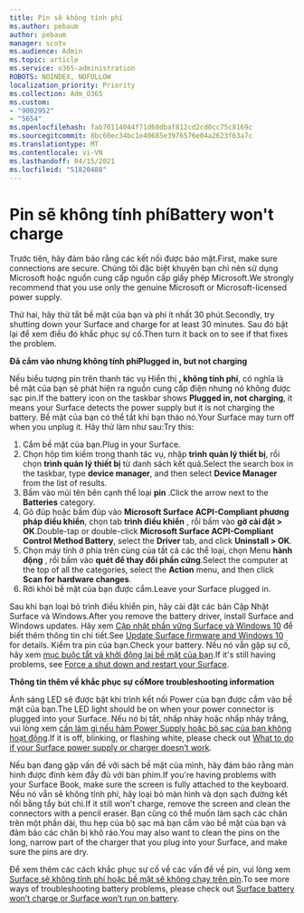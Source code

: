 ```yaml
---
title: Pin sẽ không tính phí
ms.author: pebaum
author: pebaum
manager: scotv
ms.audience: Admin
ms.topic: article
ms.service: o365-administration
ROBOTS: NOINDEX, NOFOLLOW
localization_priority: Priority
ms.collection: Adm_O365
ms.custom:
- "9002952"
- "5654"
ms.openlocfilehash: fab76114044f71d60dbaf812cd2cd0cc75c8169c
ms.sourcegitcommit: 8bc60ec34bc1e40685e3976576e04a2623f63a7c
ms.translationtype: MT
ms.contentlocale: vi-VN
ms.lasthandoff: 04/15/2021
ms.locfileid: "51820488"
---
```

# <a name="battery-wont-charge"></a><span data-ttu-id="7d39b-102">Pin sẽ không tính phí</span><span class="sxs-lookup"><span data-stu-id="7d39b-102">Battery won't charge</span></span>

<span data-ttu-id="7d39b-103">Trước tiên, hãy đảm bảo rằng các kết nối được bảo mật.</span><span class="sxs-lookup"><span data-stu-id="7d39b-103">First, make sure connections are secure.</span></span> <span data-ttu-id="7d39b-104">Chúng tôi đặc biệt khuyên bạn chỉ nên sử dụng Microsoft hoặc nguồn cung cấp nguồn cấp giấy phép Microsoft.</span><span class="sxs-lookup"><span data-stu-id="7d39b-104">We strongly recommend that you use only the genuine Microsoft or Microsoft-licensed power supply.</span></span>

<span data-ttu-id="7d39b-105">Thứ hai, hãy thử tắt bề mặt của bạn và phí ít nhất 30 phút.</span><span class="sxs-lookup"><span data-stu-id="7d39b-105">Secondly, try shutting down your Surface and charge for at least 30 minutes.</span></span> <span data-ttu-id="7d39b-106">Sau đó bật lại để xem điều đó khắc phục sự cố.</span><span class="sxs-lookup"><span data-stu-id="7d39b-106">Then turn it back on to see if that fixes the problem.</span></span>

<span data-ttu-id="7d39b-107">**Đã cắm vào nhưng không tính phí**</span><span class="sxs-lookup"><span data-stu-id="7d39b-107">**Plugged in, but not charging**</span></span>

<span data-ttu-id="7d39b-108">Nếu biểu tượng pin trên thanh tác vụ Hiển thị **, không tính phí**, có nghĩa là bề mặt của bạn sẽ phát hiện ra nguồn cung cấp điện nhưng nó không được sạc pin.</span><span class="sxs-lookup"><span data-stu-id="7d39b-108">If the battery icon on the taskbar shows **Plugged in, not charging**, it means your Surface detects the power supply but it is not charging the battery.</span></span> <span data-ttu-id="7d39b-109">Bề mặt của bạn có thể tắt khi bạn tháo nó.</span><span class="sxs-lookup"><span data-stu-id="7d39b-109">Your Surface may turn off when you unplug it.</span></span> <span data-ttu-id="7d39b-110">Hãy thử làm như sau:</span><span class="sxs-lookup"><span data-stu-id="7d39b-110">Try this:</span></span>

1. <span data-ttu-id="7d39b-111">Cắm bề mặt của bạn.</span><span class="sxs-lookup"><span data-stu-id="7d39b-111">Plug in your Surface.</span></span>
2. <span data-ttu-id="7d39b-112">Chọn hộp tìm kiếm trong thanh tác vụ, nhập **trình quản lý thiết bị**, rồi chọn **trình quản lý thiết bị** từ danh sách kết quả.</span><span class="sxs-lookup"><span data-stu-id="7d39b-112">Select the search box in the taskbar, type **device manager**, and then select **Device Manager** from the list of results.</span></span>
3. <span data-ttu-id="7d39b-113">Bấm vào mũi tên bên cạnh thể loại **pin** .</span><span class="sxs-lookup"><span data-stu-id="7d39b-113">Click the arrow next to the **Batteries** category.</span></span>
4. <span data-ttu-id="7d39b-114">Gõ đúp hoặc bấm đúp vào **Microsoft Surface ACPI-Compliant phương pháp điều khiển**, chọn tab **trình điều khiển** , rồi bấm vào **gỡ cài đặt > OK**.</span><span class="sxs-lookup"><span data-stu-id="7d39b-114">Double-tap or double-click **Microsoft Surface ACPI-Compliant Control Method Battery**, select the **Driver** tab, and click **Uninstall > OK**.</span></span>
5. <span data-ttu-id="7d39b-115">Chọn máy tính ở phía trên cùng của tất cả các thể loại, chọn Menu **hành động** , rồi bấm vào **quét để thay đổi phần cứng**.</span><span class="sxs-lookup"><span data-stu-id="7d39b-115">Select the computer at the top of all the categories, select the **Action** menu, and then click **Scan for hardware changes**.</span></span>
6. <span data-ttu-id="7d39b-116">Rời khỏi bề mặt của bạn được cắm.</span><span class="sxs-lookup"><span data-stu-id="7d39b-116">Leave your Surface plugged in.</span></span>

<span data-ttu-id="7d39b-117">Sau khi bạn loại bỏ trình điều khiển pin, hãy cài đặt các bản Cập Nhật Surface và Windows.</span><span class="sxs-lookup"><span data-stu-id="7d39b-117">After you remove the battery driver, install Surface and Windows updates.</span></span> <span data-ttu-id="7d39b-118">Hãy xem [Cập nhật phần vững Surface và Windows 10](https://support.microsoft.com/help/4023505) để biết thêm thông tin chi tiết.</span><span class="sxs-lookup"><span data-stu-id="7d39b-118">See [Update Surface firmware and Windows 10](https://support.microsoft.com/help/4023505) for details.</span></span> <span data-ttu-id="7d39b-119">Kiểm tra pin của bạn.</span><span class="sxs-lookup"><span data-stu-id="7d39b-119">Check your battery.</span></span> <span data-ttu-id="7d39b-120">Nếu nó vẫn gặp sự cố, hãy xem [mục buộc tắt và khởi động lại bề mặt của bạn](https://support.microsoft.com/help/4036280/surface-force-a-shut-down-and-restart-your-surface).</span><span class="sxs-lookup"><span data-stu-id="7d39b-120">If it's still having problems, see [Force a shut down and restart your Surface](https://support.microsoft.com/help/4036280/surface-force-a-shut-down-and-restart-your-surface).</span></span>

<span data-ttu-id="7d39b-121">**Thông tin thêm về khắc phục sự cố**</span><span class="sxs-lookup"><span data-stu-id="7d39b-121">**More troubleshooting information**</span></span>

<span data-ttu-id="7d39b-122">Ánh sáng LED sẽ được bật khi trình kết nối Power của bạn được cắm vào bề mặt của bạn.</span><span class="sxs-lookup"><span data-stu-id="7d39b-122">The LED light should be on when your power connector is plugged into your Surface.</span></span> <span data-ttu-id="7d39b-123">Nếu nó bị tắt, nhấp nháy hoặc nhấp nháy trắng, vui lòng xem [cần làm gì nếu hàm Power Supply hoặc bộ sạc của bạn không hoạt động](https://support.microsoft.com/help/4484763/surface-fix-issues-with-your-power-supply).</span><span class="sxs-lookup"><span data-stu-id="7d39b-123">If it is off, blinking, or flashing white, please check out [What to do if your Surface power supply or charger doesn’t work](https://support.microsoft.com/help/4484763/surface-fix-issues-with-your-power-supply).</span></span> 

<span data-ttu-id="7d39b-124">Nếu bạn đang gặp vấn đề với sách bề mặt của mình, hãy đảm bảo rằng màn hình được đính kèm đầy đủ với bàn phím.</span><span class="sxs-lookup"><span data-stu-id="7d39b-124">If you're having problems with your Surface Book, make sure the screen is fully attached to the keyboard.</span></span> <span data-ttu-id="7d39b-125">Nếu nó vẫn sẽ không tính phí, hãy loại bỏ màn hình và dọn sạch đường kết nối bằng tẩy bút chì.</span><span class="sxs-lookup"><span data-stu-id="7d39b-125">If it still won't charge, remove the screen and clean the connectors with a pencil eraser.</span></span> <span data-ttu-id="7d39b-126">Bạn cũng có thể muốn làm sạch các chân trên một phần dài, thu hẹp của bộ sạc mà bạn cắm vào bề mặt của bạn và đảm bảo các chân bị khô ráo.</span><span class="sxs-lookup"><span data-stu-id="7d39b-126">You may also want to clean the pins on the long, narrow part of the charger that you plug into your Surface, and make sure the pins are dry.</span></span>

<span data-ttu-id="7d39b-127">Để xem thêm các cách khắc phục sự cố về các vấn đề về pin, vui lòng xem [Surface sẽ không tính phí hoặc bề mặt sẽ không chạy trên pin](https://support.microsoft.com/help/4023536/surface-surface-battery-wont-charge).</span><span class="sxs-lookup"><span data-stu-id="7d39b-127">To see more ways of troubleshooting battery problems, please check out [Surface battery won’t charge or Surface won’t run on battery](https://support.microsoft.com/help/4023536/surface-surface-battery-wont-charge).</span></span>
